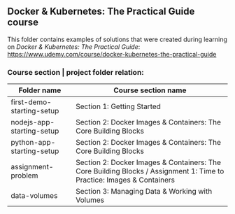 ## Docker & Kubernetes: The Practical Guide course

This folder contains examples of solutions that were created during learning on _Docker & Kubernetes: The Practical Guide_: https://www.udemy.com/course/docker-kubernetes-the-practical-guide

### Course section | project folder relation:

| Folder name               | Course section name                                                                                                   |
| ------------------------- | --------------------------------------------------------------------------------------------------------------------- |
| first-demo-starting-setup | Section 1: Getting Started                                                                                            |
| nodejs-app-starting-setup | Section 2: Docker Images & Containers: The Core Building Blocks                                                       |
| python-app-starting-setup | Section 2: Docker Images & Containers: The Core Building Blocks                                                       |
| assignment-problem        | Section 2: Docker Images & Containers: The Core Building Blocks / Assignment 1: Time to Practice: Images & Containers |
| data-volumes              | Section 3: Managing Data & Working with Volumes                                                                       |
